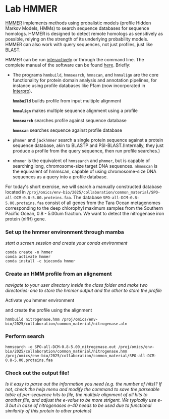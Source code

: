 # Lab HMMER

[HMMER](http://hmmer.org/) implements methods using probalistic models (profile Hidden Markov Models, HMMs) to search sequence databases for sequence homologs. HMMER is designed to detect remote homologs as sensitively as possible, relying on the strength of its underlying probability models. HMMER can also work with query sequences, not just profiles, just like BLAST.

HMMER can be run [interactively](https://www.ebi.ac.uk/Tools/hmmer/) or through the command line. The complete manual of the software can be found [here](http://eddylab.org/software/hmmer/Userguide.pdf). Briefly:

- The programs `hmmbuild`, `hmmsearch`, `hmmscan`, and `hmmalign` are the core functionality for protein domain analysis and annotation pipelines, for instance using profile databases like Pfam (now incorporated in [Interpro](https://www.ebi.ac.uk/interpro/)).

  **`hmmbuild`** builds profile from input multiple alignment

  **`hmmalign`** makes multiple sequence alignment using a profile
  
  **`hmmsearch`** searches profile against sequence database
  
  **`hmmscan`** searches sequence against profile database

- `phmmer` and `jackhmmer` search a single protein sequence against a protein sequence database, akin to BLASTP and PSI-BLAST.(Internally, they just produce a profile from the query sequence, then run profile searches.)

- `nhmmer` is the equivalent of `hmmsearch` and `phmmer`, but is capable of searching long, chromosome-size target DNA sequences. `nhmmscan` is the equivalent of hmmscan, capable of using chromosome-size DNA sequences as a query into a profile database.

For today's short exercise, we will search a manually constructed database located in `/proj/omics/env-bio/2025/collaboration/common_material/SPO-all-DCM-0.8-5.00.proteins.faa`. The database `SPO-all-DCM-0.8-5.00.proteins.faa` consist of all genes from the Tara Ocean metagenomes corresponding to the deep chlorophyl maximum samples from the Southern Pacific Ocean, 0.8 - 5.00um fraction. We want to detect the nitrogenase iron protein (nifH) gene.


### Set up the hmmer environment through mamba
*start a screen session and create your conda environment*
```
conda create -n hmmer
conda activate hmmer
conda install -c bioconda hmmer
```

### Create an HMM profile from an alignement
*navigate to your user directory inside the class folder and make two directories: one to store the hmmer output and the other to store the profile*

Activate you hmmer environment

and create the profile using the alignment
```
hmmbuild nitrogenase.hmm /proj/omics/env-bio/2025/collaboration/common_material/nitrogenase.aln
```

### Perform search 
```
hmmsearch -o SPO-all-DCM-0.8-5.00_nitrogenase.out /proj/omics/env-bio/2025/collaboration/common_material/nitrogenase.hmm /proj/omics/env-bio/2025/collaboration/common_material/SPO-all-DCM-0.8-5.00.proteins.faa
```


### Check out the output file!
*Is it easy to parse out the information you need (e.g. the number of hits)? If not, check the help menu and modify the command to save the parseable table of per-sequence hits to file, the multiple alignment of all hits to another file, and adjust the e-value to be more strigent. We typically use e-3 but in case of nitrogenases e-40 needs to be used due to functional similarity of this protein to other proteins)*

